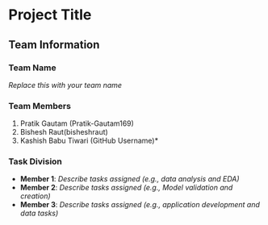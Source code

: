 # Project Title

## Team Information

### Team Name
*Replace this with your team name*

### Team Members
1. Pratik Gautam (Pratik-Gautam169)
2. Bishesh Raut(bisheshraut)
3. Kashish Babu Tiwari (GitHub Username)*

### Task Division
- **Member 1**: *Describe tasks assigned (e.g., data analysis and EDA)*
- **Member 2**: *Describe tasks assigned (e.g., Model validation and creation)*
- **Member 3**: *Describe tasks assigned (e.g., application development and data tasks)*

